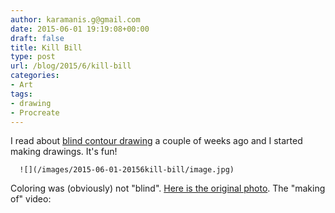 ```yaml
---
author: karamanis.g@gmail.com
date: 2015-06-01 19:19:08+00:00
draft: false
title: Kill Bill
type: post
url: /blog/2015/6/kill-bill
categories:
- Art
tags:
- drawing
- Procreate
---
```


I read about [blind contour drawing](http://www.nytimes.com/2015/05/17/magazine/letter-of-recommendation-blind-contour-drawing.html?_r=0) a couple of weeks ago and I started making drawings.  It's fun!


  
      ![](/images/2015-06-01-20156kill-bill/image.jpg)

  



Coloring was (obviously) not "blind". [Here is the original photo](http://movieposters.2038.net/p/Kill-Bill-Vol._1_18.jpg). The "making of" video:


 
   

